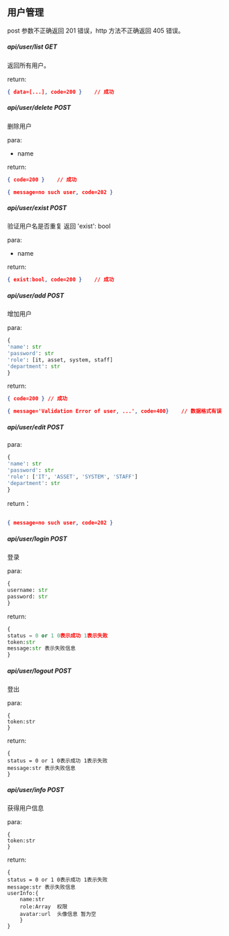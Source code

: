 ## 用户管理

post 参数不正确返回 201 错误，http 方法不正确返回 405 错误。

##### api/user/list GET

返回所有用户。

return: 

```json
{ data=[...], code=200 }	// 成功
```

##### api/user/delete POST

删除用户

para:

- name

return: 

```json
{ code=200 }	// 成功

{ message=no such user, code=202 }
```

##### api/user/exist POST

验证用户名是否重复 返回 'exist': bool

para:

- name

return: 

```json
{ exist:bool, code=200 }	// 成功
```

##### api/user/add POST

增加用户

para:

```python
{
'name': str
'password': str
'role': [it, asset, system, staff]
'department': str
}
```

return:

```json
{ code=200 } // 成功

{ message='Validation Error of user, ...', code=400}	// 数据格式有误
```

##### api/user/edit POST

para:

```python
{
'name': str
'password': str
'role': ['IT', 'ASSET', 'SYSTEM', 'STAFF']
'department': str
}
```

return：

```json

{ message=no such user, code=202 }
```

##### api/user/login POST

登录

para:

```python
{
username: str
password: str
}
```

return:

```python
{
status = 0 or 1 0表示成功 1表示失败
token:str
message:str 表示失败信息
}
```



##### api/user/logout POST

登出

para:

```
{
token:str
}
```

return:

```
{
status = 0 or 1 0表示成功 1表示失败
message:str 表示失败信息
}
```



##### api/user/info POST

获得用户信息

para:

```
{
token:str
}
```

return:

```
{
status = 0 or 1 0表示成功 1表示失败
message:str 表示失败信息
userInfo:{
	name:str  
	role:Array  权限
	avatar:url  头像信息 暂为空
	}
}
```

